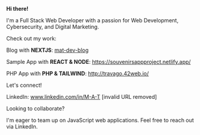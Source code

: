 **Hi there!**

I'm a Full Stack Web Developer with a passion for Web Development, Cybersecurity, and Digital Marketing. ️

Check out my work:

Blog with **NEXTJS**: [mat-dev-blog](https://mat-dev-blog-nextjs.vercel.app/)

Sample App with **REACT & NODE**: https://souvenirsappproject.netlify.app/

PHP App with **PHP & TAILWIND**: http://travago.42web.io/

Let's connect!

LinkedIn: www.linkedin.com/in/M-A-T [invalid URL removed]

Looking to collaborate?

I'm eager to team up on JavaScript web applications. Feel free to reach out via LinkedIn.

